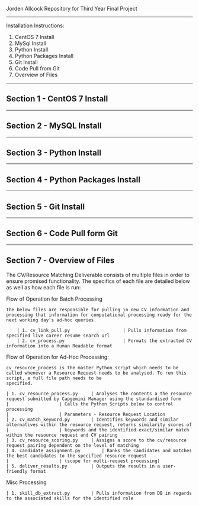 Jorden Allcock
Repository for Third Year Final Project

---------------------------------------------------------------------------------------------------------------

Installation Instructions:

1. CentOS 7 Install
2. MySql Install
3. Python Install
4. Python Packages Install
5. Git Install
6. Code Pull from Git
7. Overview of Files

-----------------------------
Section 1 - CentOS 7 Install
-----------------------------

-----------------------------
Section 2 - MySQL Install
-----------------------------


-----------------------------
Section 3 - Python Install 
-----------------------------


-----------------------------------
Section 4 - Python Packages Install
-----------------------------------


-----------------------------
Section 5 - Git Install
-----------------------------


------------------------------
Section 6 - Code Pull form Git
------------------------------



-----------------------------
Section 7 - Overview of Files
-----------------------------

The CV/Resource Matching Deliverable consists of multiple files in order to ensure promised functionality. The specifics of each file are detailed below as well as how each file is run:

Flow of Operation for Batch Processing

	The below files are responsible for pulling in new CV information and processing that information for computational processing ready for the next working day's ad-hoc queries.

        | 1. cv_link_pull.py                    | Pulls information from specified live career resume search url
        | 2. cv_process.py                      | Formats the extracted CV information into a Human Readable format
 
Flow of Operation for Ad-Hoc Processing:

	cv_resource_process is the master Python script which needs to be called whenever a Resource Request needs to be analysed. To run this script, a full file path needs to be
	specified.

	| 1. cv_resource_process.py		| Analyses the contents a the resource request submitted by Capgemini Manager using the standardised form
	|					| Calls the Python Scripts below to control processing
	|					| Parameters - Resource Request Location
	| 2. cv_match_keyword.py		| Identifies keywords and similar alternatives within the resource request, returns similarity scores of
	|					| keywords and the identified exact/similar match within the resource request and CV pairing
	| 3. cv_resource_scoring.py		| Assigns a score to the cv/resource request pairing dependent on the level of matching
	| 4. candidate_assignment.py		| Ranks the candidates and matches the best candidates to the specified resource request
	|					| (scope for multi-request processing)
	| 5. deliver_results.py			| Outputs the results in a user-friendly format

Misc Processing

	| 1. skill_db_extract.py		| Pulls information from DB in regards to the associated skills for the identified role 


	
